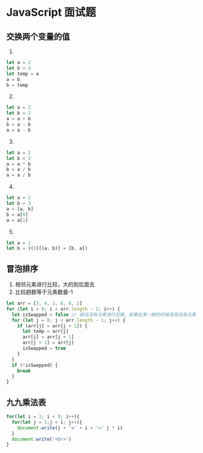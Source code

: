 # JavaScript 面试题

## 交换两个变量的值

1.

```javascript
let a = 2
let b = 3
let temp = a
a = b
b = temp
```

2.

```javascript
let a = 2
let b = 3
a = a + b
b = a - b
a = a - b
```

3.

```javascript
let a = 2
let b = 3
a = a * b
b = a / b
a = a / b
```

4.

```javascript
let a = 2
let b = 3
a = [a, b]
b = a[0]
a = a[1]
```

5.

```javascript
let a = 2
let b = ((3)[(a, b)] = [b, a])
```

## 冒泡排序

1. 相邻元素进行比较，大的到后面去
2. 比较趟数等于元素数量-1

```javascript
let arr = [3, 4, 1, 6, 8, 2]
for (let i = 0; i < arr.length - 1; i++) {
  let isSwapped = false // 假设没有元素进行交换，如果在某一趟的时候发现没有元素进行交换，说明顺序是对的
  for (let j = 0; j < arr.length - 1; j++) {
    if (arr[j] > arr[j + 1]) {
      let temp = arr[j]
      arr[j] = arr[j + 1]
      arr[j + 1] = arr[j]
      isSwapped = true
    }
  }
  if (!isSwapped) {
    break
  }
}
```

## 九九乘法表

```javascript
for(let i = 1; i < 9; i++){
  for(let j = 1;j < i; j++){
    document.write(j + 'x' + i + '=' j * i)
  }
  document.write('<br>')
}
```

